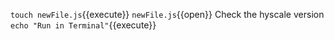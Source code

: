 `touch newFile.js`{{execute}}
`newFile.js`{{open}}
Check the hyscale version
`echo "Run in Terminal"`{{execute}}
